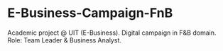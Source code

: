 # E-Business-Campaign-FnB
Academic project @ UIT (E-Business). Digital campaign in F&amp;B domain. Role: Team Leader &amp; Business Analyst.
